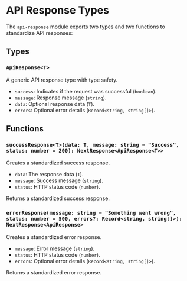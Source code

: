 # API Response Types

The `api-response` module exports two types and two functions to standardize API responses:

## Types

### `ApiResponse<T>`

A generic API response type with type safety.

- `success`: Indicates if the request was successful (`boolean`).
- `message`: Response message (`string`).
- `data`: Optional response data (`T`).
- `errors`: Optional error details (`Record<string, string[]>`).

## Functions

### `successResponse<T>(data: T, message: string = "Success", status: number = 200): NextResponse<ApiResponse<T>>`

Creates a standardized success response.

- `data`: The response data (`T`).
- `message`: Success message (`string`).
- `status`: HTTP status code (`number`).

Returns a standardized success response.

### `errorResponse(message: string = "Something went wrong", status: number = 500, errors?: Record<string, string[]>): NextResponse<ApiResponse>`

Creates a standardized error response.

- `message`: Error message (`string`).
- `status`: HTTP status code (`number`).
- `errors`: Optional error details (`Record<string, string[]>`).

Returns a standardized error response.
